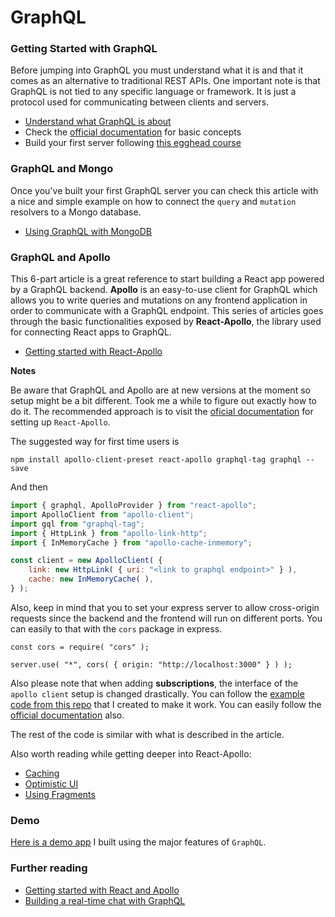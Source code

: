 # GraphQL

### Getting Started with GraphQL
Before jumping into GraphQL you must understand what it is and that it comes as an alternative to traditional REST APIs. One important note is that GraphQL is not tied to any specific language or framework. It is just a protocol used for communicating between clients and servers.
* [Understand what GraphQL is about](https://dev-blog.apollodata.com/the-basics-of-graphql-in-5-links-9e1dc4cac055)
* Check the [official documentation](http://graphql.org/learn/) for basic concepts
* Build your first server following [this egghead course](https://egghead.io/courses/build-a-graphql-server)

### GraphQL and Mongo
Once you've built your first GraphQL server you can check this article with a nice and simple example on how to connect the `query` and `mutation` resolvers to a Mongo database.
* [Using GraphQL with MongoDB](https://www.compose.com/articles/using-graphql-with-mongodb/)

### GraphQL and Apollo
This 6-part article is a great reference to start building a React app powered by a GraphQL backend. **Apollo** is an easy-to-use client for GraphQL which allows you to write queries and mutations on any frontend application in order to communicate with a GraphQL endpoint. This series of articles goes through the basic functionalities exposed by **React-Apollo**, the library used for connecting React apps to GraphQL.
* [Getting started with React-Apollo](https://dev-blog.apollodata.com/full-stack-react-graphql-tutorial-582ac8d24e3b)

**Notes**

Be aware that GraphQL and Apollo are at new versions at the moment so setup might be a bit different. Took me a while to figure out exactly how to do it. The recommended approach is to visit the [oficial documentation](https://www.apollographql.com/docs/react/basics/setup.html) for setting up `React-Apollo`.

The suggested way for first time users is
```
npm install apollo-client-preset react-apollo graphql-tag graphql --save
```

And then 

```javascript
import { graphql, ApolloProvider } from "react-apollo";
import ApolloClient from "apollo-client";
import gql from "graphql-tag";
import { HttpLink } from "apollo-link-http";
import { InMemoryCache } from "apollo-cache-inmemory";

const client = new ApolloClient( {
    link: new HttpLink( { uri: "<link to graphql endpoint>" } ),
    cache: new InMemoryCache( ),
} );
```

Also, keep in mind that you to set your express server to allow cross-origin requests since the backend and the frontend will run on different ports. You can easily to that with the `cors` package in express.

```
const cors = require( "cors" );

server.use( "*", cors( { origin: "http://localhost:3000" } ) );
```

Also please note that when adding **subscriptions**, the interface of the `apollo client` setup is changed drastically. You can follow the [example code from this repo](https://github.com/alexnm/graphql-playground) that I created to make it work. You can easily follow the [official documentation](https://www.apollographql.com/docs/react/features/subscriptions.html) also.

The rest of the code is similar with what is described in the article.

Also worth reading while getting deeper into React-Apollo:
* [Caching](https://www.apollographql.com/docs/react/features/caching.html)
* [Optimistic UI](https://www.apollographql.com/docs/react/features/optimistic-ui.html)
* [Using Fragments](https://www.apollographql.com/docs/react/features/fragments.html)

### Demo

[Here is a demo app](https://github.com/alexnm/graphql-playground) I built using the major features of `GraphQL`.

### Further reading

* [Getting started with React and Apollo](https://www.howtographql.com/react-apollo/1-getting-started/)
* [Building a real-time chat with GraphQL](https://blog.graph.cool/how-to-build-a-real-time-chat-with-graphql-subscriptions-and-apollo-d4004369b0d4)
